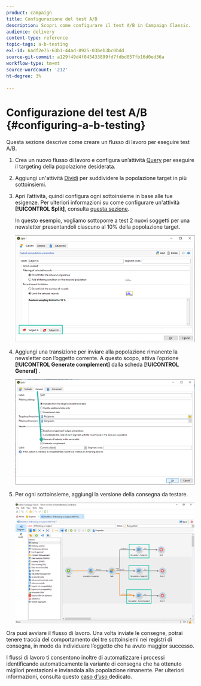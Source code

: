 ```yaml
---
product: campaign
title: Configurazione del test A/B
description: Scopri come configurare il test A/B in Campaign Classic.
audience: delivery
content-type: reference
topic-tags: a-b-testing
exl-id: 6adf2e75-63b1-44ad-8925-03beb3bc0bdd
source-git-commit: a129f49d4f045433899fd7fdbd057fb16d0ed36a
workflow-type: tm+mt
source-wordcount: '212'
ht-degree: 3%

---
```


# Configurazione del test A/B {#configuring-a-b-testing}

Questa sezione descrive come creare un flusso di lavoro per eseguire test A/B.

1. Crea un nuovo flusso di lavoro e configura un’attività [Query](../../workflow/using/query.md) per eseguire il targeting della popolazione desiderata.

1. Aggiungi un&#39;attività [Dividi](../../workflow/using/split.md) per suddividere la popolazione target in più sottoinsiemi.

1. Apri l’attività, quindi configura ogni sottoinsieme in base alle tue esigenze. Per ulteriori informazioni su come configurare un&#39;attività **[!UICONTROL Split]**, consulta [questa sezione](../../workflow/using/split.md).

   In questo esempio, vogliamo sottoporre a test 2 nuovi soggetti per una newsletter presentandoli ciascuno al 10% della popolazione target.

   ![](assets/ab-testing-split.png)

1. Aggiungi una transizione per inviare alla popolazione rimanente la newsletter con l’oggetto corrente. A questo scopo, attiva l’opzione **[!UICONTROL Generate complement]** dalla scheda **[!UICONTROL General]** .

   ![](assets/ab-testing-complement.png)

1. Per ogni sottoinsieme, aggiungi la versione della consegna da testare.

   ![](assets/ab-testing-delivery.png)

Ora puoi avviare il flusso di lavoro. Una volta inviate le consegne, potrai tenere traccia del comportamento dei tre sottoinsiemi nei registri di consegna, in modo da individuare l’oggetto che ha avuto maggior successo.

I flussi di lavoro ti consentono inoltre di automatizzare i processi identificando automaticamente la variante di consegna che ha ottenuto migliori prestazioni e inviandola alla popolazione rimanente. Per ulteriori informazioni, consulta questo [caso d’uso ](a-b-testing-use-case.md) dedicato.
